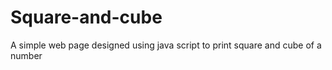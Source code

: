 # Square-and-cube
A simple web page designed using java script to print square and cube of a number
